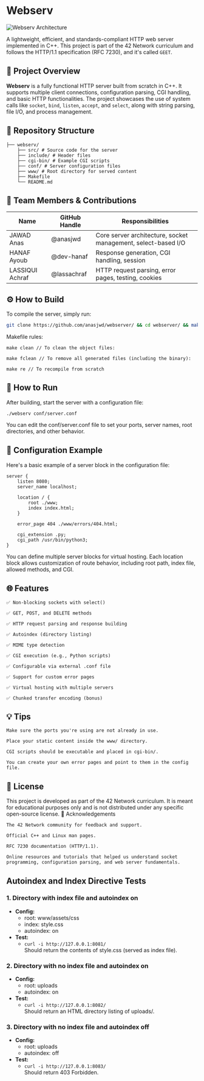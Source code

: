 # Webserv

![Webserv Architecture](https://miro.medium.com/v2/resize:fit:1400/format:webp/1*age3Dgxl8sz6LZgDIwOSNQ.png)


A lightweight, efficient, and standards-compliant HTTP web server implemented in C++. This project is part of the 42 Network curriculum and follows the HTTP/1.1 specification (RFC 7230), and it's called `GEET`.

## 🚀 Project Overview

**Webserv** is a fully functional HTTP server built from scratch in C++. It supports multiple client connections, configuration parsing, CGI handling, and basic HTTP functionalities. The project showcases the use of system calls like `socket`, `bind`, `listen`, `accept`, and `select`, along with string parsing, file I/O, and process management.

## 📁 Repository Structure

    ├── webserv/
        ├── src/ # Source code for the server 
        ├── include/ # Header files 
        ├── cgi-bin/ # Example CGI scripts 
        ├── conf/ # Server configuration files 
        ├── www/ # Root directory for served content 
        ├── Makefile
        └── README.md

## 👥 Team Members & Contributions

| Name               | GitHub Handle | Responsibilities                                                    |
|--------------------|---------------|---------------------------------------------------------------------|
| JAWAD Anas         | @anasjwd      | Core server architecture, socket management, select-based I/O       |
| HANAF Ayoub        | @dev-hanaf    | Response generation, CGI handling, session                          |
| LASSIQUI Achraf    | @lassachraf   | HTTP request parsing, error pages, testing, cookies                 |

<!-- > Each team member worked independently on their modules before integrating everything together for the final build. -->

## ⚙️ How to Build

To compile the server, simply run:

```bash
git clone https://github.com/anasjwd/webserver/ && cd webserver/ && make
```

Makefile rules:

```
make clean // To clean the object files:

make fclean // To remove all generated files (including the binary):

make re // To recompile from scratch
```

## 🧪 How to Run

After building, start the server with a configuration file:

```
./webserv conf/server.conf
```

You can edit the conf/server.conf file to set your ports, server names, root directories, and other behavior.

## 🔧 Configuration Example

Here's a basic example of a server block in the configuration file:
```
server {
    listen 8080;
    server_name localhost;

    location / {
        root ./www;
        index index.html;
    }

    error_page 404 ./www/errors/404.html;

    cgi_extension .py;
    cgi_path /usr/bin/python3;
}
```

You can define multiple server blocks for virtual hosting. Each location block allows customization of route behavior, including root path, index file, allowed methods, and CGI.

## 🌐 Features

    ✅ Non-blocking sockets with select()

    ✅ GET, POST, and DELETE methods

    ✅ HTTP request parsing and response building

    ✅ Autoindex (directory listing)

    ✅ MIME type detection

    ✅ CGI execution (e.g., Python scripts)

    ✅ Configurable via external .conf file

    ✅ Support for custom error pages

    ✅ Virtual hosting with multiple servers

    ✅ Chunked transfer encoding (bonus)

## 💡 Tips

    Make sure the ports you're using are not already in use.

    Place your static content inside the www/ directory.

    CGI scripts should be executable and placed in cgi-bin/.

    You can create your own error pages and point to them in the config file.

## 📄 License

This project is developed as part of the 42 Network curriculum. It is meant for educational purposes only and is not distributed under any specific open-source license.
🙏 Acknowledgements

    The 42 Network community for feedback and support.

    Official C++ and Linux man pages.

    RFC 7230 documentation (HTTP/1.1).

    Online resources and tutorials that helped us understand socket programming, configuration parsing, and web server fundamentals.

## Autoindex and Index Directive Tests

### 1. Directory with index file and autoindex on
- **Config:**
  - root: www/assets/css
  - index: style.css
  - autoindex: on
- **Test:**
  - `curl -i http://127.0.0.1:8081/`  
    Should return the contents of style.css (served as index file).

### 2. Directory with no index file and autoindex on
- **Config:**
  - root: uploads
  - autoindex: on
- **Test:**
  - `curl -i http://127.0.0.1:8082/`  
    Should return an HTML directory listing of uploads/.

### 3. Directory with no index file and autoindex off
- **Config:**
  - root: uploads
  - autoindex: off
- **Test:**
  - `curl -i http://127.0.0.1:8083/`  
    Should return 403 Forbidden.
